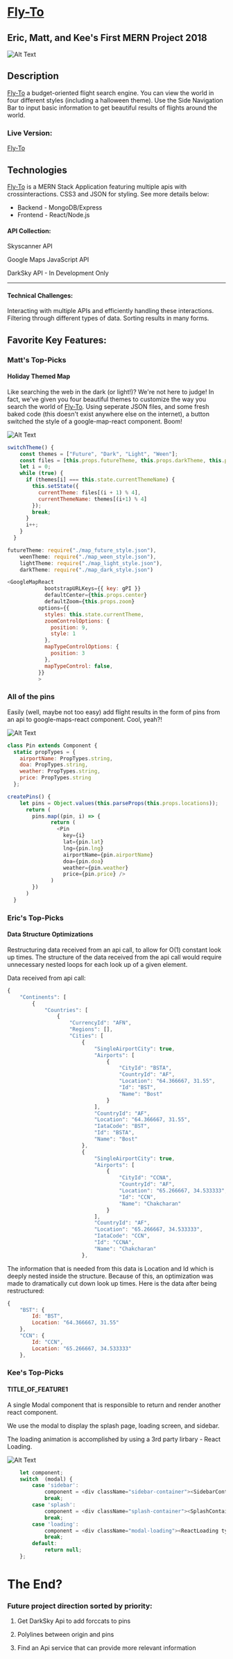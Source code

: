 # [Fly-To](https://)
## Eric, Matt, and Kee's First MERN Project 2018

![Alt Text](https://media.giphy.com/media/xjywsFbxJQLwpXB70n/giphy.gif)

## Description
[Fly-To](http://fly-to.wiki) a budget-oriented flight search engine. You can view the world in four different styles (including a halloween theme). Use the Side Navigation Bar to input basic information to get beautiful results of flights around the world.

### Live Version:
[Fly-To](http://fly-to.wiki)

## Technologies

[Fly-To](http://fly-to.wiki) is a MERN Stack Application featuring multiple apis with crossinteractions. CSS3 and JSON for styling. See more details below:

* Backend  - MongoDB/Express
* Frontend  - React/Node.js

#### API Collection:
Skyscanner API 

Google Maps JavaScript API

DarkSky API - In Development Only

---

#### Technical Challenges:
Interacting with multiple APIs and efficiently handling these interactions.
Filtering through different types of data. Sorting results in many forms.

## Favorite Key Features:

### Matt's Top-Picks

#### Holiday Themed Map

Like searching the web in the dark (or light!)? We're not here to judge! In fact, we've given you four beautiful themes to customize the way you search the world of [Fly-To](http://fly-to.wiki). Using seperate JSON files, and some fresh baked code (this doesn't exist anywhere else on the internet), a button switched the style of a google-map-react component. Boom!

![Alt Text](https://media.giphy.com/media/4Ngoj4WmAZcEjgpFgc/giphy.gif)

```js
switchTheme() {
    const themes = ["Future", "Dark", "Light", "Ween"];
    const files = [this.props.futureTheme, this.props.darkTheme, this.props.lightTheme, this.props.weenTheme];
    let i = 0;
    while (true) {
      if (themes[i] === this.state.currentThemeName) {
        this.setState({
          currentTheme: files[(i + 1) % 4],
          currentThemeName: themes[(i+1) % 4]
        });
        break;
      }
      i++;
    }
  }
```
```js
futureTheme: require("./map_future_style.json"),
    weenTheme: require("./map_ween_style.json"),
    lightTheme: require("./map_light_style.json"),
    darkTheme: require("./map_dark_style.json")
```

```js
<GoogleMapReact
            bootstrapURLKeys={{ key: gPI }}
            defaultCenter={this.props.center}
            defaultZoom={this.props.zoom}
          options={{
            styles: this.state.currentTheme,
            zoomControlOptions: {
              position: 9,
              style: 1
            },
            mapTypeControlOptions: {
              position: 3
            },
            mapTypeControl: false,
          }}
          >
```

### All of the pins

Easily (well, maybe not too easy) add flight results in the form of pins from an api to google-maps-react component. Cool, yeah?!

![Alt Text](https://media.giphy.com/media/YWoAZOOliTEguDf0xU/giphy.gif)

```js
class Pin extends Component {
  static propTypes = {
    airportName: PropTypes.string,
    doa: PropTypes.string,
    weather: PropTypes.string,
    price: PropTypes.string
  };
```
```js
createPins() {
    let pins = Object.values(this.parseProps(this.props.locations));
      return (
        pins.map((pin, i) => {
              return (
                <Pin
                  key={i}
                  lat={pin.lat}
                  lng={pin.lng}
                  airportName={pin.airportName}
                  doa={pin.doa}
                  weather={pin.weather}
                  price={pin.price} />
              )
        })
      )
  }
```

### Eric's Top-Picks

#### Data Structure Optimizations

Restructuring data received from an api call, to allow for O(1) constant look up times. The structure of the data received from the api call would require unnecessary nested loops for each look up of a given element.

<!-- ![Alt Text](make a gif and paste the link here, see examples above) -->
Data received from api call:
```js
{
    "Continents": [
        {
            "Countries": [
                {
                    "CurrencyId": "AFN",
                    "Regions": [],
                    "Cities": [
                        {
                            "SingleAirportCity": true,
                            "Airports": [
                                {
                                    "CityId": "BSTA",
                                    "CountryId": "AF",
                                    "Location": "64.366667, 31.55",
                                    "Id": "BST",
                                    "Name": "Bost"
                                }
                            ],
                            "CountryId": "AF",
                            "Location": "64.366667, 31.55",
                            "IataCode": "BST",
                            "Id": "BSTA",
                            "Name": "Bost"
                        },
                        {
                            "SingleAirportCity": true,
                            "Airports": [
                                {
                                    "CityId": "CCNA",
                                    "CountryId": "AF",
                                    "Location": "65.266667, 34.533333",
                                    "Id": "CCN",
                                    "Name": "Chakcharan"
                                }
                            ],
                            "CountryId": "AF",
                            "Location": "65.266667, 34.533333",
                            "IataCode": "CCN",
                            "Id": "CCNA",
                            "Name": "Chakcharan"
                        },
```
The information that is needed from this data is Location and Id which is deeply nested inside the structure.
Because of this, an optimization was made to dramatically cut down look up times.
Here is the data after being restructured:
```js
{
    "BST": {
        Id: "BST",
        Location: "64.366667, 31.55"
    },
    "CCN": {
        Id: "CCN",
        Location: "65.266667, 34.533333"
    },
```



### Kee's Top-Picks

#### TITLE_OF_FEATURE1

A single Modal component that is responsible to return and render another react component.

We use the modal to display the splash page, loading screen, and sidebar.

The loading animation is accomplished by using a 3rd party lirbary - React Loading.

![Alt Text](https://gph.is/2RsahEv)

<!-- ![Alt Text](make a gif and paste the link here, see examples above) -->

```js
    let component;
    switch  (modal) {
        case 'sidebar':
            component = <div className="sidebar-container"><SidebarContainer /></div> 
            break;
        case 'splash':
            component = <div className="splash-container"><SplashContainer /></div>
            break;
        case 'loading':
            component = <div className="modal-loading"><ReactLoading type="spin" /></div>
            break;
        default:
            return null;
    };
```


# The End?


### Future project direction sorted by priority:

1. Get DarkSky Api to add forccats to pins

2. Polylines between origin and pins

3. Find an Api service that can provide more relevant information
